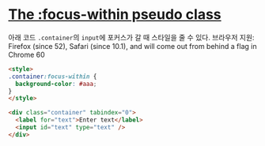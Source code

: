 # [The :focus-within pseudo class](https://www.iandevlin.com/blog/2017/04/css/the-focus-within-pseudo-class?utm_source=CSS-Weekly&utm_campaign=Issue-265&utm_medium=email)

아래 코드 `.container`의 `input`에 포커스가 갈 때 스타일을 줄 수 있다.
브라우저 지원: Firefox (since 52), Safari (since 10.1), and will come out from behind a flag in Chrome 60

```html
<style>
.container:focus-within {
  background-color: #aaa;
}
</style>

<div class="container" tabindex="0">
  <label for="text">Enter text</label>
  <input id="text" type="text" />
</div>
```
